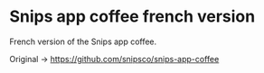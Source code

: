 # Snips app coffee french version
French version of the Snips app coffee.

Original -> https://github.com/snipsco/snips-app-coffee
